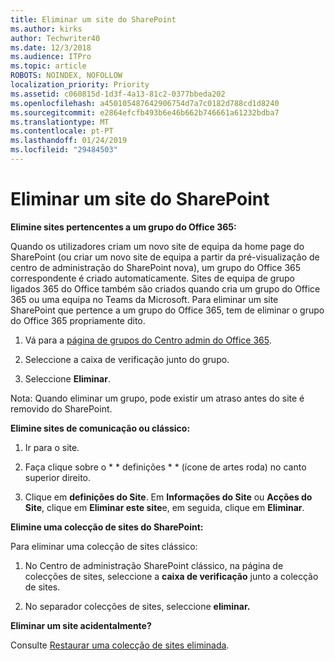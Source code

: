```yaml
---
title: Eliminar um site do SharePoint
ms.author: kirks
author: Techwriter40
ms.date: 12/3/2018
ms.audience: ITPro
ms.topic: article
ROBOTS: NOINDEX, NOFOLLOW
localization_priority: Priority
ms.assetid: c060815d-1d3f-4a13-81c2-0377bbeda202
ms.openlocfilehash: a450105487642906754d7a7c0182d788cd1d8240
ms.sourcegitcommit: e2864efcfb493b6e46b662b746661a61232bdba7
ms.translationtype: MT
ms.contentlocale: pt-PT
ms.lasthandoff: 01/24/2019
ms.locfileid: "29484503"
---
```

# <a name="delete-a-sharepoint-site"></a>Eliminar um site do SharePoint

 **Elimine sites pertencentes a um grupo do Office 365:**
  
Quando os utilizadores criam um novo site de equipa da home page do SharePoint (ou criar um novo site de equipa a partir da pré-visualização de centro de administração do SharePoint nova), um grupo do Office 365 correspondente é criado automaticamente. Sites de equipa de grupo ligados 365 do Office também são criados quando cria um grupo do Office 365 ou uma equipa no Teams da Microsoft. Para eliminar um site SharePoint que pertence a um grupo do Office 365, tem de eliminar o grupo do Office 365 propriamente dito. 
  
1. Vá para a [página de grupos do Centro admin do Office 365](https://portal.office.com/adminportal/home#/groups).
  
2. Seleccione a caixa de verificação junto do grupo.
  
3. Seleccione **Eliminar**. 
  
Nota: Quando eliminar um grupo, pode existir um atraso antes do site é removido do SharePoint.
  
 **Elimine sites de comunicação ou clássico:**
  
1. Ir para o site.
  
2. Faça clique sobre o * * definições * * (ícone de artes roda) no canto superior direito. 
  
3. Clique em **definições do Site**. Em **Informações do Site** ou **Acções do Site**, clique em **Eliminar este site**e, em seguida, clique em **Eliminar**. 
  
 **Elimine uma colecção de sites do SharePoint:**
  
Para eliminar uma colecção de sites clássico:
  
1. No Centro de administração SharePoint clássico, na página de colecções de sites, seleccione a **caixa de verificação** junto a colecção de sites. 
  
2. No separador colecções de sites, seleccione **eliminar.**
  
 **Eliminar um site acidentalmente?**
  
Consulte [Restaurar uma colecção de sites eliminada](https://go.microsoft.com/fwlink/?linkid=867660).
  

